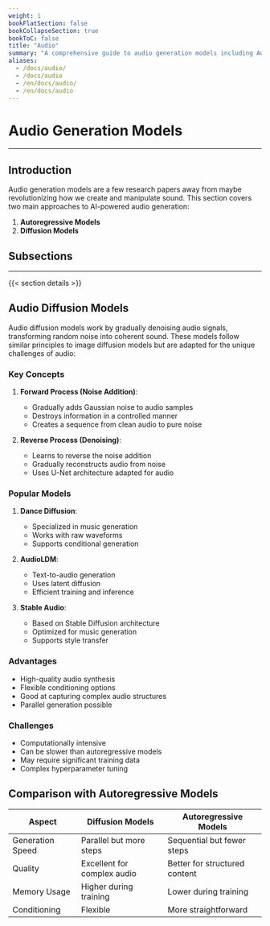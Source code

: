 ```yaml
---
weight: 1
bookFlatSection: false
bookCollapseSection: true
bookToC: false
title: "Audio"
summary: "A comprehensive guide to audio generation models including AudioGen and Audio Diffusion Models."
aliases:
  - /docs/audio/
  - /docs/audio
  - /en/docs/audio/
  - /en/docs/audio
---
```


<!--markdownlint-disable MD025 -->

# Audio Generation Models

---

## Introduction

Audio generation models are a few research papers away from maybe revolutionizing how we create and manipulate sound. This section covers two main approaches to AI-powered audio generation:

1. **Autoregressive Models**
2. **Diffusion Models**

## Subsections

---

{{< section details >}}

## Audio Diffusion Models

Audio diffusion models work by gradually denoising audio signals, transforming random noise into coherent sound. These models follow similar principles to image diffusion models but are adapted for the unique challenges of audio:

### Key Concepts

1. **Forward Process (Noise Addition)**:
   - Gradually adds Gaussian noise to audio samples
   - Destroys information in a controlled manner
   - Creates a sequence from clean audio to pure noise

2. **Reverse Process (Denoising)**:
   - Learns to reverse the noise addition
   - Gradually reconstructs audio from noise
   - Uses U-Net architecture adapted for audio

### Popular Models

1. **Dance Diffusion**:
   - Specialized in music generation
   - Works with raw waveforms
   - Supports conditional generation

2. **AudioLDM**:
   - Text-to-audio generation
   - Uses latent diffusion
   - Efficient training and inference

3. **Stable Audio**:
   - Based on Stable Diffusion architecture
   - Optimized for music generation
   - Supports style transfer

### Advantages

- High-quality audio synthesis
- Flexible conditioning options
- Good at capturing complex audio structures
- Parallel generation possible

### Challenges

- Computationally intensive
- Can be slower than autoregressive models
- May require significant training data
- Complex hyperparameter tuning

## Comparison with Autoregressive Models

| Aspect | Diffusion Models | Autoregressive Models |
|--------|------------------|----------------------|
| Generation Speed | Parallel but more steps | Sequential but fewer steps |
| Quality | Excellent for complex audio | Better for structured content |
| Memory Usage | Higher during training | Lower during training |
| Conditioning | Flexible | More straightforward |
